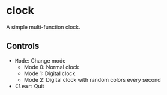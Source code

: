 # clock
A simple multi-function clock.

## Controls
- <kbd>Mode</kbd>: Change mode
  - Mode 0: Normal clock
  - Mode 1: Digital clock
  - Mode 2: Digital clock with random colors every second
- <kbd>Clear</kbd>: Quit